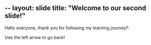 --
layout: slide
title: "Welcome to our second slide!"
---
Hello everyone, thank you for following my learning journey!!

Use the left arrow to go back!
